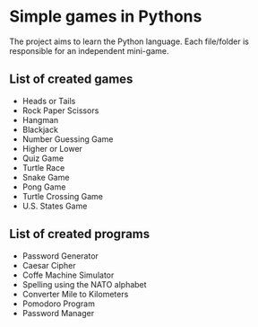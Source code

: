 # Simple games in Pythons

The project aims to learn the Python language. Each file/folder is responsible for an independent mini-game.

## List of created games
* Heads or Tails
* Rock Paper Scissors
* Hangman
* Blackjack
* Number Guessing Game
* Higher or Lower
* Quiz Game
* Turtle Race
* Snake Game
* Pong Game
* Turtle Crossing Game
* U.S. States Game

## List of created programs
* Password Generator
* Caesar Cipher
* Coffe Machine Simulator
* Spelling using the NATO alphabet
* Converter Mile to Kilometers
* Pomodoro Program
* Password Manager 
